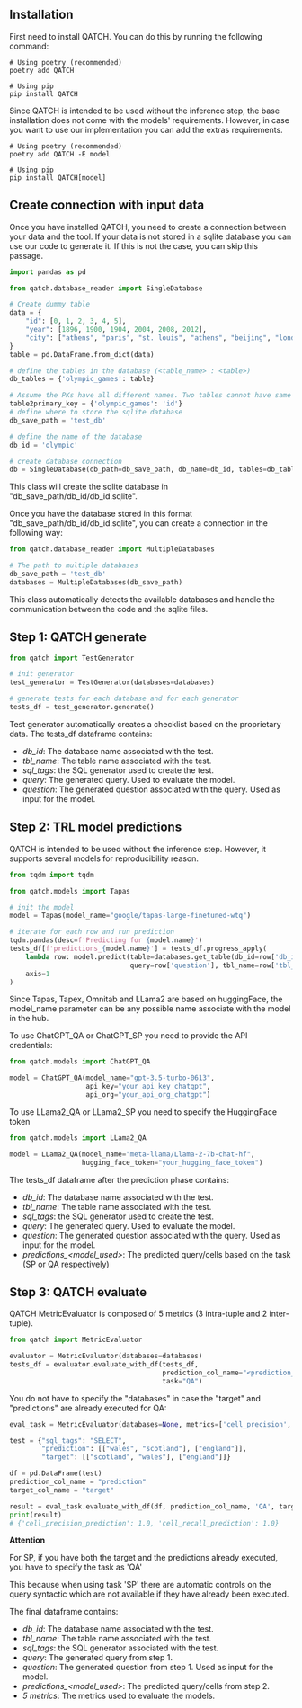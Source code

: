 ## Installation

First need to install QATCH.
You can do this by running the following command:

```console
# Using poetry (recommended)
poetry add QATCH

# Using pip
pip install QATCH 
```

Since QATCH is intended to be used without the inference step, the base installation does not come
with the models' requirements.
However, in case you want to use our implementation you can add the extras requirements.

```console
# Using poetry (recommended)
poetry add QATCH -E model

# Using pip
pip install QATCH[model] 
```

## Create connection with input data

Once you have installed QATCH, you need to create a connection between your data and the tool.
If your data is not stored in a sqlite database you can use our code to generate it.
If this is not the case, you can skip this passage.

```python
import pandas as pd

from qatch.database_reader import SingleDatabase

# Create dummy table
data = {
    "id": [0, 1, 2, 3, 4, 5],
    "year": [1896, 1900, 1904, 2004, 2008, 2012],
    "city": ["athens", "paris", "st. louis", "athens", "beijing", "london"]
}
table = pd.DataFrame.from_dict(data)

# define the tables in the database (<table_name> : <table>)
db_tables = {'olympic_games': table}

# Assume the PKs have all different names. Two tables cannot have same PK name.
table2primary_key = {'olympic_games': 'id'}
# define where to store the sqlite database
db_save_path = 'test_db'

# define the name of the database
db_id = 'olympic'

# create database connection
db = SingleDatabase(db_path=db_save_path, db_name=db_id, tables=db_tables, table2primary_key=table2primary_key)
```

This class will create the sqlite database in "db_save_path/db_id/db_id.sqlite".

Once you have the database stored in this format "db_save_path/db_id/db_id.sqlite",
you can create a connection in the following way:

```python
from qatch.database_reader import MultipleDatabases

# The path to multiple databases
db_save_path = 'test_db'
databases = MultipleDatabases(db_save_path)
```

This class automatically detects the available databases and handle the communication
between the code and the sqlite files.

## Step 1: QATCH generate

```python
from qatch import TestGenerator

# init generator
test_generator = TestGenerator(databases=databases)

# generate tests for each database and for each generator
tests_df = test_generator.generate()
```

Test generator automatically creates a checklist based on the proprietary data.
The tests_df dataframe contains:

- *db_id*: The database name associated with the test.
- *tbl_name*: The table name associated with the test.
- *sql_tags*: the SQL generator used to create the test.
- *query*: The generated query. Used to evaluate the model.
- *question*: The generated question associated with the query. Used as input for the model.

## Step 2: TRL model predictions

QATCH is intended to be used without the inference step.
However, it supports several models for reproducibility reason.

```python
from tqdm import tqdm

from qatch.models import Tapas

# init the model 
model = Tapas(model_name="google/tapas-large-finetuned-wtq")

# iterate for each row and run prediction
tqdm.pandas(desc=f'Predicting for {model.name}')
tests_df[f'predictions_{model.name}'] = tests_df.progress_apply(
    lambda row: model.predict(table=databases.get_table(db_id=row['db_id'], tbl_name=row['tbl_name']),
                              query=row['question'], tbl_name=row['tbl_name']),
    axis=1
)
```

Since Tapas, Tapex, Omnitab and LLama2 are based on huggingFace, the model_name parameter can be
any possible name associate with the model in the hub.

To use ChatGPT_QA or ChatGPT_SP you need to provide the API credentials:

```python
from qatch.models import ChatGPT_QA

model = ChatGPT_QA(model_name="gpt-3.5-turbo-0613",
                   api_key="your_api_key_chatgpt",
                   api_org="your_api_org_chatgpt")
```

To use LLama2_QA or LLama2_SP you need to specify the HuggingFace token

```python
from qatch.models import LLama2_QA

model = LLama2_QA(model_name="meta-llama/Llama-2-7b-chat-hf",
                  hugging_face_token="your_hugging_face_token")
```

The tests_df dataframe after the prediction phase contains:

- *db_id*: The database name associated with the test.
- *tbl_name*: The table name associated with the test.
- *sql_tags*: the SQL generator used to create the test.
- *query*: The generated query. Used to evaluate the model.
- *question*: The generated question associated with the query. Used as input for the model.
- *predictions_<model_used>*: The predicted query/cells based on the task (SP or QA respectively)

## Step 3: QATCH evaluate

QATCH MetricEvaluator is composed of 5 metrics (3 intra-tuple and 2 inter-tuple).

```python
from qatch import MetricEvaluator

evaluator = MetricEvaluator(databases=databases)
tests_df = evaluator.evaluate_with_df(tests_df,
                                      prediction_col_name="<prediction_col_name>",
                                      task="QA")
```

You do not have to specify the "databases" in case the "target" and "predictions" are already executed for QA:

```python
eval_task = MetricEvaluator(databases=None, metrics=['cell_precision', 'cell_recall'])

test = {"sql_tags": "SELECT",
        "prediction": [["wales", "scotland"], ["england"]],
        "target": [["scotland", "wales"], ["england"]]}

df = pd.DataFrame(test)
prediction_col_name = "prediction"
target_col_name = "target"

result = eval_task.evaluate_with_df(df, prediction_col_name, 'QA', target_col_name)
print(result)
# {'cell_precision_prediction': 1.0, 'cell_recall_prediction': 1.0}
```

**Attention**

For SP, if you have both the target and the predictions already executed, you have to specify the task as 'QA'

This because when using task 'SP' there are automatic controls on the query syntactic which are not available if they have
already been executed.



The final dataframe contains:

- *db_id*: The database name associated with the test.
- *tbl_name*: The table name associated with the test.
- *sql_tags*: the SQL generator associated with the test.
- *query*: The generated query from step 1.
- *question*: The generated question from step 1. Used as input for the model.
- *predictions_<model_used>*: The predicted query/cells from step 2.
- *5 metrics*: The metrics used to evaluate the models.
